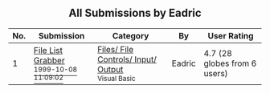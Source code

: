 ﻿<div align="center">

## All Submissions by Eadric

</div>

No.  | Submission | Category | By   | User Rating
---- | ---------- | -------- | ---- | -----------
1 | [File List Grabber<br /><sup>1999-10-08 11:09:02</sup>](https://github.com/Planet-Source-Code/eadric-file-list-grabber__1-3929) | [Files/ File Controls/ Input/ Output<br /><sup>Visual Basic</sup>](../ByCategory/files-file-controls-input-output__1-3.md) | Eadric | 4.7 (28 globes from 6 users)
